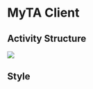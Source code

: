 # MyTA Client

## Activity Structure

<img src="http://on-img.com/chart_image/5a210142e4b0add9c9fa23f1.png"/>

## Style
